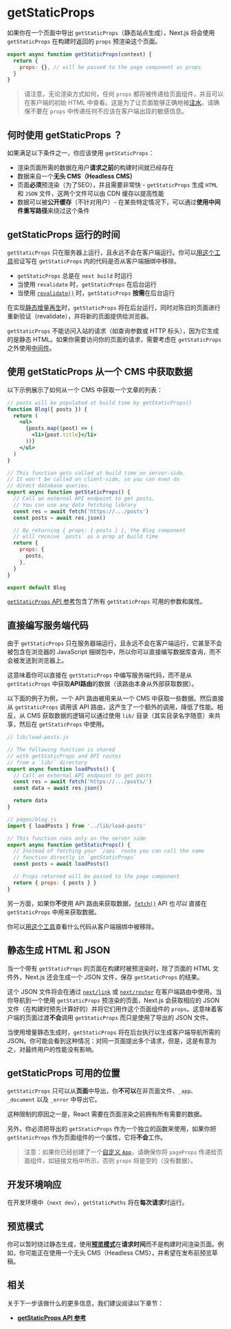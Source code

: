 # getStaticProps

如果你在一个页面中导出 `getStaticProps`（静态站点生成），Next.js 将会使用 `getStaticProps` 在构建时返回的 `props` 预渲染这个页面。

```jsx
export async function getStaticProps(context) {
  return {
    props: {}, // will be passed to the page component as props
  }
}
```

> 请注意，无论渲染方式如何，任何 `props` 都将被传递给页面组件，并且可以在客户端的初始 HTML 中查看。这是为了让页面能够正确地被[注水](https://zh-hans.reactjs.org/docs/react-dom.html#hydrate)。请确保不要在 `props` 中传递任何不应该在客户端出现的敏感信息。

## 何时使用 getStaticProps ？

如果满足以下条件之一，你应该使用 `getStaticProps`：

- 渲染页面所需的数据在用户**请求之前**的构建时间就已经存在
- 数据来自一个**无头 CMS（Headless CMS）**
- 页面**必须**预渲染（为了SEO），并且需要非常快 - `getStaticProps` 生成 `HTML` 和 `JSON` 文件，这两个文件可以由 CDN 缓存以提高性能
- 数据可以被**公开缓存**（不针对用户）- 在某些特定情况下，可以通过**使用中间件重写路径**来绕过这个条件

## getStaticProps 运行的时间

`getStaticProps` 只在服务器上运行，且永远不会在客户端运行。你可以[用这个工具](https://next-code-elimination.vercel.app/)验证写在 `getStaticProps` 内的代码是否从客户端捆绑中移除。

- `getStaticProps` 总是在 `next build` 时运行
- 当使用 `revalidate` 时，`getStaticProps` 在后台运行
- 当使用 [`revalidate()`](/docs/basic-features/data-fetching/incremental-static-regeneration#on-demand-revalidation) 时，`getStaticProps` **按需**在后台运行

在实现[静态增量再生](/docs/basic-features/data-fetching/incremental-static-regeneration)时，`getStaticProps` 将在后台运行，同时对陈旧的页面进行重新验证（revalidate），并将新的页面提供给浏览器。

`getStaticProps` 不能访问入站的请求（如查询参数或 HTTP 标头），因为它生成的是静态 HTML。如果你需要访问你的页面的请求，需要考虑在 `getStaticProps` 之外使用[中间件](/docs/middleware)。

## 使用 getStaticProps 从一个 CMS 中获取数据

以下示例展示了如何从一个 CMS 中获取一个文章的列表：

```jsx
// posts will be populated at build time by getStaticProps()
function Blog({ posts }) {
  return (
    <ul>
      {posts.map((post) => (
        <li>{post.title}</li>
      ))}
    </ul>
  )
}

// This function gets called at build time on server-side.
// It won't be called on client-side, so you can even do
// direct database queries.
export async function getStaticProps() {
  // Call an external API endpoint to get posts.
  // You can use any data fetching library
  const res = await fetch('https://.../posts')
  const posts = await res.json()

  // By returning { props: { posts } }, the Blog component
  // will receive `posts` as a prop at build time
  return {
    props: {
      posts,
    },
  }
}

export default Blog
```

[`getStaticProps` API 参考](/docs/api-reference/data-fetching/get-static-props)包含了所有 `getStaticProps` 可用的参数和属性。

## 直接编写服务端代码

由于 `getStaticProps` 只在服务器端运行，且永远不会在客户端运行，它甚至不会被包含在浏览器的 JavaScript 捆绑包中，所以你可以直接编写数据库查询，而不会被发送到浏览器上。

这意味着你可以直接在 `getStaticProps` 中编写服务端代码，而不是从 `getStaticProps` 中获取**API路由**的数据（该路由本身从外部获取数据）。

以下面的例子为例，一个 API 路由被用来从一个 CMS 中获取一些数据。然后直接从 `getStaticProps` 调用该 API 路由，这产生了一个额外的调用，降低了性能。相反，从 CMS 获取数据的逻辑可以通过使用 `lib/` 目录（其实目录名字随意）来共享，然后在 `getStaticProps` 中使用。

```jsx
// lib/load-posts.js

// The following function is shared
// with getStaticProps and API routes
// from a `lib/` directory
export async function loadPosts() {
  // Call an external API endpoint to get posts
  const res = await fetch('https://.../posts/')
  const data = await res.json()

  return data
}

// pages/blog.js
import { loadPosts } from '../lib/load-posts'

// This function runs only on the server side
export async function getStaticProps() {
  // Instead of fetching your `/api` route you can call the same
  // function directly in `getStaticProps`
  const posts = await loadPosts()

  // Props returned will be passed to the page component
  return { props: { posts } }
}
```

另一方面，如果你**不**使用 API 路由来获取数据，[`fetch()`](https://developer.mozilla.org/en-US/docs/Web/API/Fetch_API) API 也*可以* 直接在 `getStaticProps` 中用来获取数据。

你可以[用这个工具](https://next-code-elimination.vercel.app/)查看什么代码从客户端捆绑中被移除。

## 静态生成 HTML 和 JSON

当一个带有 `getStaticProps` 的页面在构建时被预渲染时，除了页面的 HTML 文件外，Next.js 还会生成一个 JSON 文件，保存 `getStaticProps` 的结果。

这个 JSON 文件将会在通过 [`next/link`](/docs/api-reference/next/link) 或 [`next/router`](/docs/api-reference/next/router) 在客户端路由中使用。当你导航到一个使用 `getStaticProps` 预渲染的页面，Next.js 会获取相应的 JSON 文件（在构建时预先计算好的）并将它们用作这个页面组件的 `props`。这意味着客户端的页面过渡**不会**调用 `getStaticProps` 而只是使用了导出的 JSON 文件。

当使用增量静态生成时，`getStaticProps` 将在后台执行以生成客户端导航所需的 JSON。你可能会看到这种情况：对同一页面提出多个请求，但是，这是有意为之，对最终用户的性能没有影响。

## getStaticProps 可用的位置

`getStaticProps` 只可以从**页面**中导出，你**不可以**在非页面文件、`_app`、`_document` 以及 `_error` 中导出它。

这种限制的原因之一是，React 需要在页面渲染之前拥有所有需要的数据。

另外，你必须把导出的 `getStaticProps` 作为一个独立的函数来使用，如果你把 `getStaticProps` 作为页面组件的一个属性，它将**不会**工作。

> 注意：如果你已经创建了一个[自定义 `App`](/docs/advanced-features/custom-app)，请确保你将 `pageProps` 传递给页面组件，如链接文档中所示，否则 `props` 将是空的（没有数据）。

## 开发环境响应

在开发环境中（`next dev`），`getStaticPaths` 将在**每次请求**时运行。

## 预览模式

你可以暂时绕过静态生成，使用[**预览模式**](/docs/advanced-features/preview-mode)在**请求时间**而不是构建时间渲染页面。例如，你可能正在使用一个无头 CMS（Headless CMS），并希望在发布前预览草稿。

## 相关

关于下一步该做什么的更多信息，我们建议阅读以下章节：

- [**getStaticProps API 参考**](/docs/api-reference/data-fetching/get-static-props)
